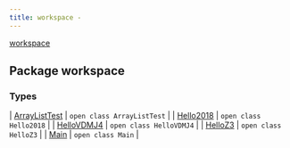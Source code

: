 ```yaml
---
title: workspace - 
---
```


[workspace](./index.html)

## Package workspace

### Types

| [ArrayListTest](-array-list-test/index.html) | `open class ArrayListTest` |
| [Hello2018](-hello2018/index.html) | `open class Hello2018` |
| [HelloVDMJ4](-hello-v-d-m-j4/index.html) | `open class HelloVDMJ4` |
| [HelloZ3](-hello-z3/index.html) | `open class HelloZ3` |
| [Main](-main/index.html) | `open class Main` |

